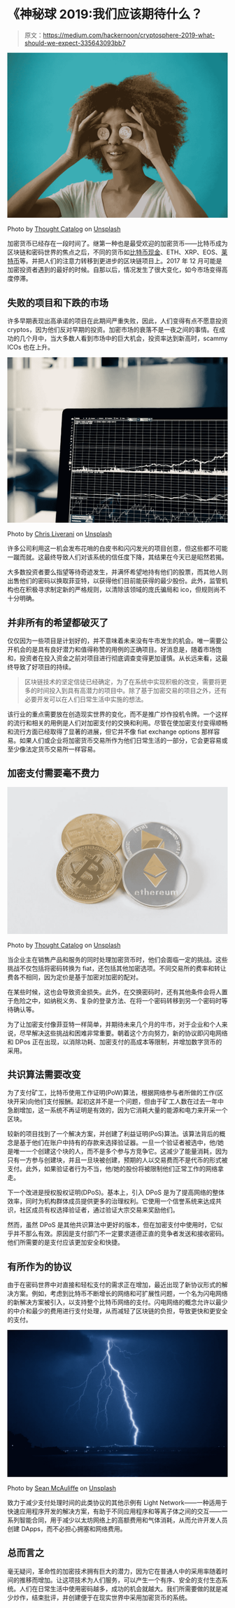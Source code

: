 # 《神秘球 2019:我们应该期待什么？

> 原文：<https://medium.com/hackernoon/cryptosphere-2019-what-should-we-expect-335643093bb7>

![](img/057cbd90d670324752057084ff811b37.png)

Photo by [Thought Catalog](https://unsplash.com/photos/Xeo_7HSwYsA?utm_source=unsplash&utm_medium=referral&utm_content=creditCopyText) on [Unsplash](https://unsplash.com/search/photos/cryptocurrency?utm_source=unsplash&utm_medium=referral&utm_content=creditCopyText)

加密货币已经存在一段时间了。继第一种也是最受欢迎的加密货币——比特币成为区块链和密码世界的焦点之后，不同的货币如[比特币现金](https://eaglesinvestors.com/bitcoin-cash/)、ETH、XRP、EOS、[莱特币](https://eaglesinvestors.com/education/crypto-education/litecoin/)等。并把人们的注意力转移到更进步的区块链项目上。2017 年 12 月可能是加密投资者遇到的最好的时候。自那以后，情况发生了很大变化，如今市场变得高度停滞。

## **失败的项目和下跌的市场**

许多早期表现出高承诺的项目在此期间严重失败，因此，人们变得有点不愿意投资 cryptos，因为他们反对早期的投资。加密市场的衰落不是一夜之间的事情。在成功的几个月中，当大多数人看到市场中的巨大机会，投资率达到新高时，scammy ICOs 也在上升。

![](img/17a708e50f120ae7bc81fcb8278d6448.png)

Photo by [Chris Liverani](https://unsplash.com/photos/dBI_My696Rk?utm_source=unsplash&utm_medium=referral&utm_content=creditCopyText) on [Unsplash](https://unsplash.com/search/photos/market-graph?utm_source=unsplash&utm_medium=referral&utm_content=creditCopyText)

许多公司利用这一机会发布花哨的白皮书和闪闪发光的项目创意，但这些都不可能一蹴而就。这最终导致人们对该系统的信任度下降，其结果在今天已是昭然若揭。

大多数投资者要么指望等待奇迹发生，并满怀希望地持有他们的股票，而其他人则出售他们的密码以换取菲亚特，以获得他们目前能获得的最少股份。此外，监管机构也在积极寻求制定新的严格规则，以清除该领域的庞氏骗局和 ico，但规则尚不十分明确。

## 并非所有的希望都破灭了

仅仅因为一些项目是计划好的，并不意味着未来没有牛市发生的机会。唯一需要公开机会的是具有良好潜力和值得称赞的用例的正确项目。好消息是，随着市场饱和，投资者在投入资金之前对项目进行彻底调查变得更加谨慎。从长远来看，这最终导致了好项目的持续。

> 区块链技术的坚定信徒已经确定，为了在系统中实现积极的改变，需要将更多的时间投入到具有高潜力的项目中。除了基于加密交易的项目之外，还有必要开发可以在人们日常生活中实施的想法。

该行业的重点需要放在创造现实世界的变化，而不是推广炒作投机令牌。一个这样的流行和相关的用例是人们对加密支付的交换和利用。尽管在使加密支付变得顺畅和流行方面已经取得了显著的进展，但它并不像 fiat exchange options 那样容易。如果人们或企业将加密货币交易所作为他们日常生活的一部分，它会更容易或至少像法定货币交易所一样容易。

## **加密支付需要毫不费力**

![](img/06b6ac8c5e06556a97f02ad96656b6c6.png)

Photo by [Thought Catalog](https://unsplash.com/photos/bj8U389A9N8?utm_source=unsplash&utm_medium=referral&utm_content=creditCopyText) on [Unsplash](https://unsplash.com/collections/3579908/cryptocurrency?utm_source=unsplash&utm_medium=referral&utm_content=creditCopyText)

当企业主在销售产品和服务的同时处理加密货币时，他们会面临一定的挑战。这些挑战不仅包括将密码转换为 fiat，还包括其他加密选项。不同交易所的费率和转让费各不相同，因为定价是基于加密对加密的配对。

在某些时候，这也会导致资金损失。此外，在交换密码时，还有其他条件会将人置于危险之中，如纳税义务、复杂的登录方法、在将一个密码转移到另一个密码时等待确认等。

为了让加密支付像菲亚特一样简单，并期待未来几个月的牛市，对于企业和个人来说，尽早解决这些挑战和困难非常重要。朝着这个方向努力，新的协议即闪电网络和 DPos 正在出现，以消除功耗、加密支付的高成本等限制，并增加数字货币的采用。

## **共识算法需要改变**

为了支付矿工，比特币使用工作证明(PoW)算法，根据网络参与者所做的工作(区块开采)向他们支付报酬。起初这并不是一个问题，但由于矿工人数在过去一年中急剧增加，这一系统不再证明是有效的，因为它消耗大量的能源和电力来开采一个区块。

较新的项目找到了一个解决方案，并创建了利益证明(PoS)算法。该算法背后的概念是基于他们在账户中持有的存款来选择验证器。一旦一个验证者被选中，他/她是唯一一个创建这个块的人，而不是多个参与方竞争它。这减少了能量消耗，因为只有一方参与创建块，并且一旦块被创建，预期的人以交易费而不是代币的形式被支付。此外，如果验证者行为不当，他/她的股份将被限制他们正常工作的网络拿走。

下一个改进是授权股权证明(DPoS)。基本上，引入 DPoS 是为了提高网络的整体效率，同时为机构群体成员提供更多的治理权利。它使用一个信誉系统来达成共识，社区成员有权选择验证者，通过验证大宗交易来奖励他们。

然而，虽然 DPoS 是其他共识算法中更好的版本，但在加密支付中使用时，它似乎并不那么有效。原因是支付部门不一定要求道德正直的竞争者发送和接收密码。他们所需要的是支付应该更加安全和快捷。

## **有所作为的协议**

由于在密码世界中对直接和轻松支付的需求正在增加，最近出现了新协议形式的解决方案。例如，考虑到比特币不断增长的网络和可扩展性问题，一个名为闪电网络的新解决方案被引入，以支持整个比特币网络的支付。闪电网络的概念允许以最少的中介和最少的费用进行支付处理，从而减轻了区块链的负担，导致更快和更安全的支付。

![](img/1888ccc73e32a8b92fbf044ce494d94f.png)

Photo by [Sean McAuliffe](https://unsplash.com/photos/vmvlzJz1lHg?utm_source=unsplash&utm_medium=referral&utm_content=creditCopyText) on [Unsplash](https://unsplash.com/search/photos/lightening?utm_source=unsplash&utm_medium=referral&utm_content=creditCopyText)

致力于减少支付处理时间的此类协议的其他示例有 Light Network——一种适用于快速应用程序开发的解决方案，有助于不同应用程序和等离子体之间的交互——一系列智能合同，用于减少以太坊网络上的高额费用和气体消耗，从而允许开发人员创建 DApps，而不必担心拥塞和网络费用。

## **总而言之**

毫无疑问，革命性的加密技术拥有巨大的潜力，因为它在普通人中的采用率随着时间的推移而增加。让这项技术为人们服务，可以产生一个有序、安全的支付生态系统。人们在日常生活中使用密码越多，成功的机会就越大。我们所需要做的就是减少炒作，结束批评，并创建便于在现实世界中采用加密货币的系统。